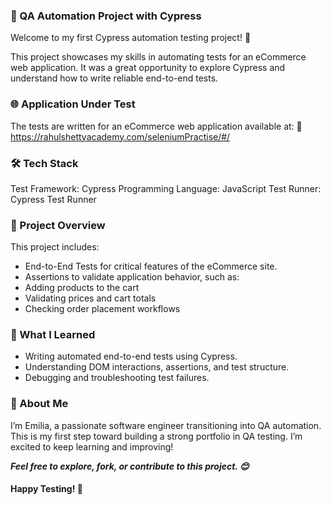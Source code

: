 ### 🚀 QA Automation Project with Cypress
Welcome to my first Cypress automation testing project! 🎉

This project showcases my skills in automating tests for an eCommerce web application. It was a great opportunity to explore Cypress and understand how to write reliable end-to-end tests.

### 🌐 Application Under Test
The tests are written for an eCommerce web application available at:
🔗 https://rahulshettyacademy.com/seleniumPractise/#/

### 🛠️ Tech Stack
Test Framework: Cypress
Programming Language: JavaScript
Test Runner: Cypress Test Runner

### 🧪 Project Overview
This project includes:
- End-to-End Tests for critical features of the eCommerce site.
- Assertions to validate application behavior, such as:
- Adding products to the cart
- Validating prices and cart totals
- Checking order placement workflows

### 🎯 What I Learned
- Writing automated end-to-end tests using Cypress.
- Understanding DOM interactions, assertions, and test structure.
- Debugging and troubleshooting test failures.

### 👤 About Me
I’m Emilia, a passionate software engineer transitioning into QA automation. This is my first step toward building a strong portfolio in QA testing. I’m excited to keep learning and improving!

***Feel free to explore, fork, or contribute to this project. 😊*** 
#### Happy Testing! 🧪 
